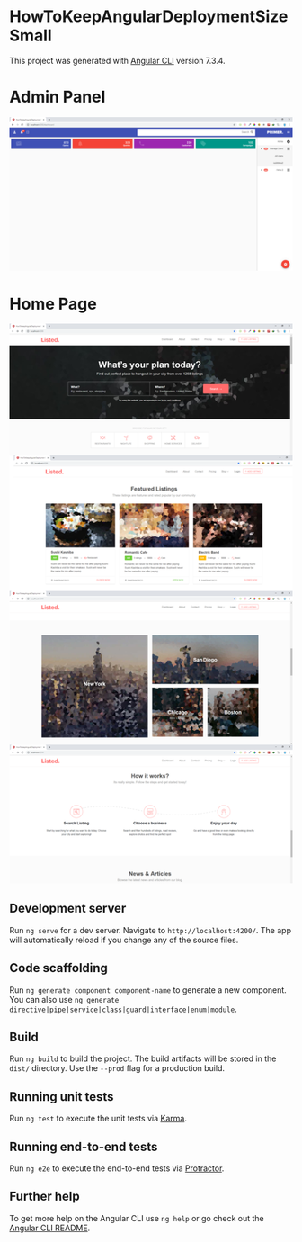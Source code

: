 # HowToKeepAngularDeploymentSizeSmall

This project was generated with [Angular CLI](https://github.com/angular/angular-cli) version 7.3.4.


# Admin Panel

<img  src='https://raw.githubusercontent.com/younos1986/HowToKeepAngularDeploymentSizeSmall/master/doc/dashboard.png' />




# Home Page

<img  src='https://raw.githubusercontent.com/younos1986/HowToKeepAngularDeploymentSizeSmall/master/doc/homepage.png' />


## Development server

Run `ng serve` for a dev server. Navigate to `http://localhost:4200/`. The app will automatically reload if you change any of the source files.

## Code scaffolding

Run `ng generate component component-name` to generate a new component. You can also use `ng generate directive|pipe|service|class|guard|interface|enum|module`.

## Build

Run `ng build` to build the project. The build artifacts will be stored in the `dist/` directory. Use the `--prod` flag for a production build.

## Running unit tests

Run `ng test` to execute the unit tests via [Karma](https://karma-runner.github.io).

## Running end-to-end tests

Run `ng e2e` to execute the end-to-end tests via [Protractor](http://www.protractortest.org/).

## Further help

To get more help on the Angular CLI use `ng help` or go check out the [Angular CLI README](https://github.com/angular/angular-cli/blob/master/README.md).
